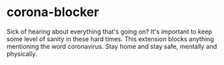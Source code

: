 # corona-blocker
Sick of hearing about everything that's going on? It's important to keep some level of  sanity in these hard times. This extension blocks anything  mentioning the word coronavirus. Stay home and stay safe, mentally and physically.
